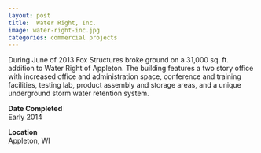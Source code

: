 ```yaml
---
layout: post
title:  Water Right, Inc.
image: water-right-inc.jpg
categories: commercial projects
---
```


During June of 2013 Fox Structures broke ground on a 31,000 sq. ft. addition to Water Right of Appleton. The building features a two story office with increased office and administration space, conference and training facilities, testing lab, product assembly and storage areas, and a unique underground storm water retention system.

**Date Completed**  
Early 2014

**Location**  
Appleton, WI